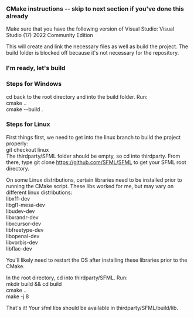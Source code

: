 ### CMake instructions -- skip to next section if you've done this already

Make sure that you have the following version of Visual Studio:
Visual Studio (17) 2022 Community Edition

This will create and link the necessary files as well as build the project. The build folder is blocked off
because it's not necessary for the repository.

### I'm ready, let's build

### Steps for Windows

cd back to the root directory and into the build folder. Run:<br />
cmake ..<br />
cmake --build .<br />

### Steps for Linux

First things first, we need to get into the linux branch to build the project properly:<br />
git checkout linux<br />
The thirdparty/SFML folder should be empty, so cd into thirdparty. From there, type git clone https://github.com/SFML/SFML to get your SFML root directory.

On some Linux distributions, certain libraries need to be installed prior to running the CMake script. These libs worked for me,
but may vary on different linux distributions:<br />
libx11-dev<br />
libgl1-mesa-dev<br />
libudev-dev<br />
libxrandr-dev<br />
libxcursor-dev<br />
libfreetype-dev<br />
libopenal-dev<br />
libvorbis-dev<br />
libflac-dev<br />

You'll likely need to restart the OS after installing these libraries prior to the CMake.<br />

In the root directory, cd into thirdparty/SFML. Run:
<br />
mkdir build && cd build<br />
cmake ..<br />
make -j 8<br />

That's it! Your sfml libs should be available in thirdparty/SFML/build/lib.
